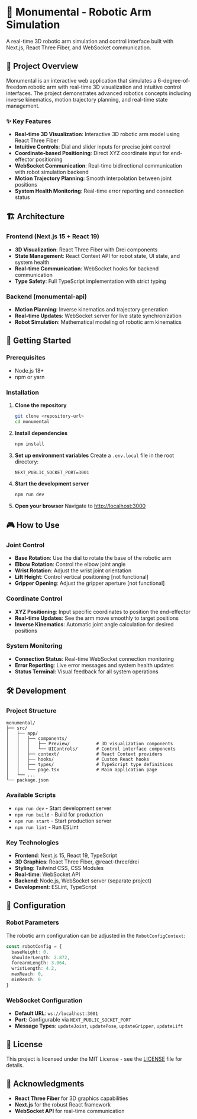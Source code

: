 # 🤖 Monumental - Robotic Arm Simulation

A real-time 3D robotic arm simulation and control interface built with Next.js, React Three Fiber, and WebSocket communication.

## 🎯 Project Overview

Monumental is an interactive web application that simulates a 6-degree-of-freedom robotic arm with real-time 3D visualization and intuitive control interfaces. The project demonstrates advanced robotics concepts including inverse kinematics, motion trajectory planning, and real-time state management.

### ✨ Key Features

- **Real-time 3D Visualization**: Interactive 3D robotic arm model using React Three Fiber
- **Intuitive Controls**: Dial and slider inputs for precise joint control
- **Coordinate-based Positioning**: Direct XYZ coordinate input for end-effector positioning
- **WebSocket Communication**: Real-time bidirectional communication with robot simulation backend
- **Motion Trajectory Planning**: Smooth interpolation between joint positions
- **System Health Monitoring**: Real-time error reporting and connection status

## 🏗️ Architecture

### Frontend (Next.js 15 + React 19)
- **3D Visualization**: React Three Fiber with Drei components
- **State Management**: React Context API for robot state, UI state, and system health
- **Real-time Communication**: WebSocket hooks for backend communication
- **Type Safety**: Full TypeScript implementation with strict typing

### Backend (monumental-api)
- **Motion Planning**: Inverse kinematics and trajectory generation
- **Real-time Updates**: WebSocket server for live state synchronization
- **Robot Simulation**: Mathematical modeling of robotic arm kinematics

## 🚀 Getting Started

### Prerequisites

- Node.js 18+ 
- npm or yarn

### Installation

1. **Clone the repository**
   ```bash
   git clone <repository-url>
   cd monumental
   ```

2. **Install dependencies**
   ```bash
   npm install
   ```

3. **Set up environment variables**
   Create a `.env.local` file in the root directory:
   ```env
   NEXT_PUBLIC_SOCKET_PORT=3001
   ```

4. **Start the development server**
   ```bash
   npm run dev
   ```

5. **Open your browser**
   Navigate to [http://localhost:3000](http://localhost:3000)

## 🎮 How to Use

### Joint Control
- **Base Rotation**: Use the dial to rotate the base of the robotic arm
- **Elbow Rotation**: Control the elbow joint angle
- **Wrist Rotation**: Adjust the wrist joint orientation
- **Lift Height**: Control vertical positioning [not functional]
- **Gripper Opening**: Adjust the gripper aperture [not functional]

### Coordinate Control
- **XYZ Positioning**: Input specific coordinates to position the end-effector
- **Real-time Updates**: See the arm move smoothly to target positions
- **Inverse Kinematics**: Automatic joint angle calculation for desired positions

### System Monitoring
- **Connection Status**: Real-time WebSocket connection monitoring
- **Error Reporting**: Live error messages and system health updates
- **Status Terminal**: Visual feedback for all system operations

## 🛠️ Development

### Project Structure
```
monumental/
├── src/
│   ├── app/
│   │   ├── components/
│   │   │   ├── Preview/          # 3D visualization components
│   │   │   └── UIControls/       # Control interface components
│   │   ├── context/              # React Context providers
│   │   ├── hooks/                # Custom React hooks
│   │   ├── types/                # TypeScript type definitions
│   │   └── page.tsx              # Main application page
│   └── ...
└── package.json
```

### Available Scripts

- `npm run dev` - Start development server
- `npm run build` - Build for production
- `npm run start` - Start production server
- `npm run lint` - Run ESLint

### Key Technologies

- **Frontend**: Next.js 15, React 19, TypeScript
- **3D Graphics**: React Three Fiber, @react-three/drei
- **Styling**: Tailwind CSS, CSS Modules
- **Real-time**: WebSocket API
- **Backend**: Node.js, WebSocket server (separate project)
- **Development**: ESLint, TypeScript

## 🔧 Configuration

### Robot Parameters
The robotic arm configuration can be adjusted in the `RobotConfigContext`:

```typescript
const robotConfig = {
  baseHeight: 0,
  shoulderLength: 2.872,
  forearmLength: 3.064,
  wristLength: 4.2,
  maxReach: 0,
  minReach: 0
}
```

### WebSocket Configuration
- **Default URL**: `ws://localhost:3001`
- **Port**: Configurable via `NEXT_PUBLIC_SOCKET_PORT`
- **Message Types**: `updateJoint`, `updatePose`, `updateGripper`, `updateLift`

## 📝 License

This project is licensed under the MIT License - see the [LICENSE](LICENSE) file for details.

## 🙏 Acknowledgments

- **React Three Fiber** for 3D graphics capabilities
- **Next.js** for the robust React framework
- **WebSocket API** for real-time communication
